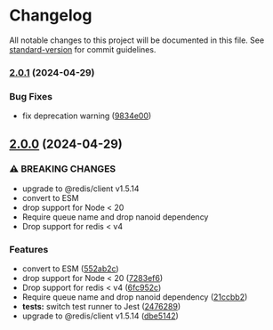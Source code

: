 # Changelog

All notable changes to this project will be documented in this file. See [standard-version](https://github.com/conventional-changelog/standard-version) for commit guidelines.

### [2.0.1](https://github.com/compwright/batching-queue/compare/v2.0.0...v2.0.1) (2024-04-29)


### Bug Fixes

* fix deprecation warning ([9834e00](https://github.com/compwright/batching-queue/commit/9834e00cd548bb6598676da665dffd8254296ab1))

## [2.0.0](https://github.com/compwright/batching-queue/compare/v1.1.0...v2.0.0) (2024-04-29)


### ⚠ BREAKING CHANGES

* upgrade to @redis/client v1.5.14
* convert to ESM
* drop support for Node < 20
* Require queue name and drop nanoid dependency
* Drop support for redis < v4

### Features

* convert to ESM ([552ab2c](https://github.com/compwright/batching-queue/commit/552ab2c2ad72d9a8b5678e8e5548124f58243bb3))
* drop support for Node < 20 ([7283ef6](https://github.com/compwright/batching-queue/commit/7283ef6a87550464f654b33e593ee116dfa9ce91))
* Drop support for redis < v4 ([6fc952c](https://github.com/compwright/batching-queue/commit/6fc952c9b5ebb32bd80bc63813bade40ac4480fb))
* Require queue name and drop nanoid dependency ([21ccbb2](https://github.com/compwright/batching-queue/commit/21ccbb25e8ef2be4265e404de8c41e382344075d))
* **tests:** switch test runner to Jest ([2476289](https://github.com/compwright/batching-queue/commit/24762897b2982243368c05cd58582970bf37ace7))
* upgrade to @redis/client v1.5.14 ([dbe5142](https://github.com/compwright/batching-queue/commit/dbe5142bcbfba414912106cf2c181749cff0a6c5))
